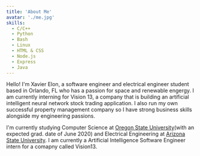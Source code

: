 ```yaml
---
title: 'About Me'
avatar: './me.jpg'
skills:
  - C/C++
  - Python
  - Bash
  - Linux
  - HTML & CSS
  - Node.js
  - Express
  - Java
---
```


Hello! I'm Xavier Elon, a software engineer and electrical engineer student based in Orlando, FL who has a passion for space and renewable engergy. I am currently interning for Vision 13, a company that is building an artificial intelligent neural network stock trading application. I also run my own successful property management company so I have strong business skills alongside my engineering passions.

I'm currently studying Computer Science at [Oregon State University](https://eecs.oregonstate.edu/)(with an expected grad. date of June 2020) and Electrical Engineering at [Arizona State University](https://engineering.asu.edu/). I am currently a Artificial Intelligence Software Engineer intern for a comapny called Vision13.
